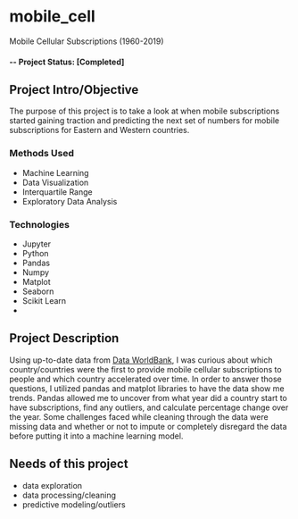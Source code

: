 # mobile_cell

Mobile Cellular Subscriptions (1960-2019)


#### -- Project Status: [Completed]

## Project Intro/Objective
The purpose of this project is to take a look at when mobile subscriptions started gaining traction and predicting the next set of numbers for mobile subscriptions for Eastern and Western countries.

### Methods Used
* Machine Learning
* Data Visualization
* Interquartile Range
* Exploratory Data Analysis

### Technologies
* Jupyter
* Python
* Pandas
* Numpy
* Matplot
* Seaborn
* Scikit Learn
*  

## Project Description
Using up-to-date data from [Data WorldBank](https://data.worldbank.org/indicator/IT.CEL.SETS.P2), I was curious about which country/countries were the first to provide mobile cellular subscriptions to people and which country accelerated over time.
In order to answer those questions, I utilized pandas and matplot libraries to have the data show me trends. Pandas allowed me to uncover from what year did a country start to have subscriptions, find any outliers, and calculate percentage change over the year.
Some challenges faced while cleaning through the data were missing data and whether or not to impute or completely disregard the data before putting it into a machine learning model.


## Needs of this project

- data exploration
- data processing/cleaning
- predictive modeling/outliers
